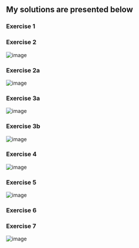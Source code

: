 <h2>My solutions are presented below</h2>

<h3>Exercise 1</h3>

<h3>Exercise 2</h3>

![image](https://user-images.githubusercontent.com/91955435/227805624-8ef03374-96e6-43a6-8503-a1b95fedecbf.png)

<h3>Exercise 2a</h3>

![image](https://user-images.githubusercontent.com/91955435/227805594-2e5583e4-6043-484b-b509-dc74fed091c9.png)

<h3>Exercise 3a</h3>

![image](https://user-images.githubusercontent.com/91955435/227805669-7c604a04-77b5-437e-9233-3e7371479e01.png)

<h3>Exercise 3b</h3>

![image](https://user-images.githubusercontent.com/91955435/227805694-d4fb2e76-9122-4802-b2c8-87d704743cb8.png)

<h3>Exercise 4</h3>

![image](https://user-images.githubusercontent.com/91955435/227805776-eb339db9-fed2-49db-a5c2-c5923c503d6f.png)

<h3>Exercise 5</h3>

![image](https://user-images.githubusercontent.com/91955435/227805790-cf85ffc3-9395-4dfc-ba4b-82338177a0c9.png)

<h3>Exercise 6</h3>

<h3>Exercise 7</h3>

![image](https://user-images.githubusercontent.com/91955435/227805844-2ee368be-95b9-4641-8119-2397c5600020.png)



